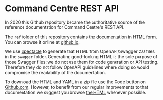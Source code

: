 # Command Centre REST API

In 2020 this Github repository became the authoritative source of the reference documentation for
Command Centre's REST API.

The `ref` folder of this repository contains the documentation in HTML form.  You can browse it
online at [github.io].

We use [Spectacle](https://github.com/sourcey/spectacle) to generate that HTML from OpenAPI/Swagger
2.0 files in the `swagger` folder.  Generating good-looking HTML is the sole purpose of those
Swagger files:  we do not use them for code generation or API testing.  Therefore they do not follow
OpenAPI guidelines where doing so would compromise the readability of the documentation.

To download the HTML and YAML in a zip file use the Code button on
[Github.com](https://github.com/GallagherSecurity/cc-rest-docs).  However, to benefit from our
regular improvements to that documentation we suggest you browse [the HTML][github.io] whenever
possible.

[github.io]: https://gallaghersecurity.github.io/cc-rest-docs/ref
